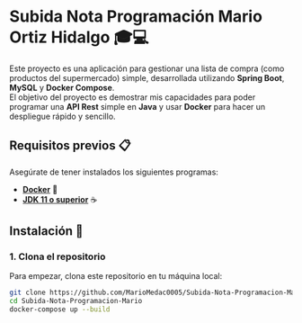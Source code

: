 # **Subida Nota Programación Mario Ortiz Hidalgo** 🎓💻

Este proyecto es una aplicación para gestionar una lista de compra (como productos del supermercado) simple, desarrollada utilizando **Spring Boot**, **MySQL** y **Docker Compose**.  
El objetivo del proyecto es demostrar mis capacidades para poder programar una **API Rest** simple en **Java** y usar **Docker** para hacer un despliegue rápido y sencillo.

## **Requisitos previos** 📋

Asegúrate de tener instalados los siguientes programas:

- **[Docker](https://www.docker.com/products/docker-desktop)** 🐳
- **[JDK 11 o superior](https://adoptopenjdk.net/)** ☕
  
## **Instalación** 🚀

### 1. **Clona el repositorio**  
Para empezar, clona este repositorio en tu máquina local:

```bash
git clone https://github.com/MarioMedac0005/Subida-Nota-Programacion-Mario.git
cd Subida-Nota-Programacion-Mario
docker-compose up --build
